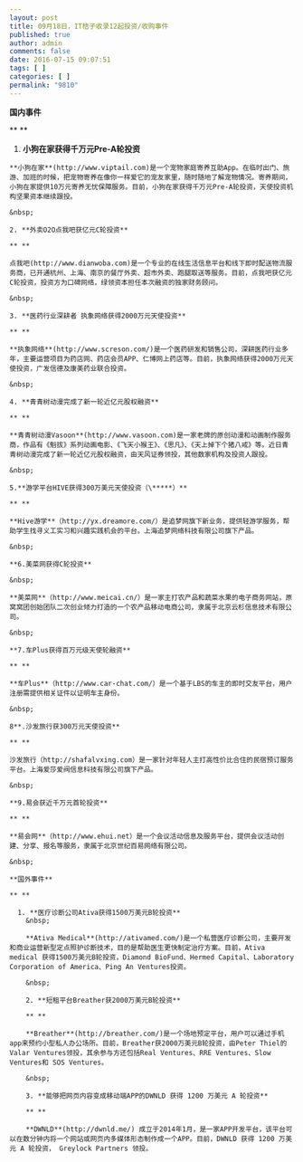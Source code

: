 ```yaml
---
layout: post
title: 09月18日，IT桔子收录12起投资/收购事件
published: true
author: admin
comments: false
date: 2016-07-15 09:07:51
tags: [ ]
categories: [ ]
permalink: "9810"
---
```

**国内事件**

** **

  1. **小狗在家获得千万元Pre-A轮投资** 
    &nbsp;  
    
    **小狗在家**(http://www.viptail.com)是一个宠物家庭寄养互助App。在临时出门、旅游、加班的时候，把宠物寄养在像你一样爱它的宠友家里，随时随地了解宠物情况。寄养期间，小狗在家提供10万元寄养无忧保障服务。目前，小狗在家获得千万元Pre-A轮投资，天使投资机构坚果资本继续跟投。
    
    &nbsp;
    
    2. **外卖O2O点我吧获亿元C轮投资**
    
    ** **
    
    点我吧(http://www.dianwoba.com)是一个专业的在线生活信息平台和线下即时配送物流服务商，已开通杭州、上海、南京的餐厅外卖、超市外卖、跑腿取送等服务。目前，点我吧获亿元C轮投资，投资方为口碑网络，绿领资本担任本次融资的独家财务顾问。
    
    &nbsp;
    
    3. **医药行业深耕者 执象网络获得2000万元天使投资**
    
    ** **
    
    **执象网络**(http://www.screson.com/)是一个医药研发和销售公司，深耕医药行业多年，主要运营项目为药店网、药店会员APP、仁博网上药店等。目前，执象网络获得2000万元天使投资，广发信德及康美药业联合投资。
    
    &nbsp;
    
    4. **青青树动漫完成了新一轮近亿元股权融资**
    
    ** **
    
    **青青树动漫Vasoon**(http://www.vasoon.com)是一家老牌的原创动漫和动画制作服务商，作品有《魁拔》系列动画电影、《飞天小猴王》、《思凡》、《天上掉下个猪八戒》等。近日青青树动漫完成了新一轮近亿元股权融资，由天风证券领投，其他数家机构及投资人跟投。
    
    &nbsp;
    
    5.**游学平台HIVE获得300万美元天使投资（\*****）**
    
    ** **
    
    **Hive游学**（http://yx.dreamore.com/）是追梦网旗下新业务，提供轻游学服务，帮助学生找寻义工实习和兴趣实践机会的平台。上海追梦网络科技有限公司旗下产品。
    
    &nbsp;
    
    **6.美菜网获得C轮投资**
    
    &nbsp;
    
    **美菜网**（http://www.meicai.cn/）是一家主打农产品和蔬菜水果的电子商务网站，原窝窝团创始团队二次创业倾力打造的一个农产品移动电商公司，隶属于北京云杉信息技术有限公司。
    
    &nbsp;
    
    **7.车Plus获得百万元级天使轮融资**
    
    ** **
    
    **车Plus**（http://www.car-chat.com/）是一个基于LBS的车主的即时交友平台，用户注册需提供相关证件以证明车主身份。
    
    &nbsp;
    
    8**.沙发旅行获300万元天使投资**
    
    ** **
    
    沙发旅行（http://shafalvxing.com）是一家针对年轻人主打高性价比合住的民宿预订服务平台。上海爱莎爱阀信息科技有限公司旗下产品。
    
    &nbsp;
    
    **9.易会获近千万元首轮投资**
    
    ** **
    
    **易会网**（http://www.ehui.net）是一个会议活动信息及服务平台，提供会议活动创建、分享、报名等服务，隶属于北京世纪百易网络有限公司。
    
    &nbsp;
    
    **国外事件**
    
    ** **
    
      1. **医疗诊断公司Ativa获得1500万美元B轮投资** 
        &nbsp;  
        
        **Ativa Medical**(http://ativamed.com/)是一个私营医疗诊断公司，主要开发和商业运营新型定点照护诊断技术，目的是帮助医生更快制定治疗方案。目前，Ativa medical 获得1500万美元B轮投资，Diamond BioFund、Hermed Capital、Laboratory Corporation of America、Ping An Ventures投资。
        
        &nbsp;
        
        2. **短租平台Breather获2000万美元B轮投资**
        
        ** **
        
        **Breather**(http://breather.com/)是一个场地预定平台，用户可以通过手机app来预约小型私人办公场所。目前，Breather获2000万美元B轮投资，由Peter Thiel的 Valar Ventures领投，其余参与方还包括Real Ventures、RRE Ventures、Slow Ventures和 SOS Ventures。
        
        &nbsp;
        
        3. **能够把网页内容变成移动端APP的DWNLD 获得 1200 万美元 A 轮投资**
        
        ** **
        
        **DWNLD**(http://dwnld.me/) 成立于2014年1月，是一家APP开发平台，该平台可以在数分钟内将一个网站或网页内多媒体形态制作成一个APP。目前，DWNLD 获得 1200 万美元 A 轮投资， Greylock Partners 领投。